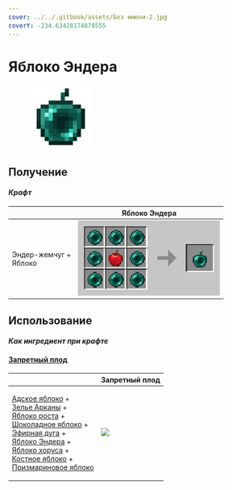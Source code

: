 ```yaml
---
cover: ../../.gitbook/assets/Без имени-2.jpg
coverY: -234.63428174878555
---
```


# Яблоко Эндера

<figure><img src="../../.gitbook/assets/ender_128.png" alt=""><figcaption></figcaption></figure>

## Получение

#### _Крафт_

|                                 | Яблоко Эндера                        |
| ------------------------------- | ------------------------------------ |
| <p>Эндер-жемчуг +<br>Яблоко</p> | ![](../../.gitbook/assets/ender.png) |

## Использование

#### _Как ингредиент при крафте_

#### [Запретный плод](forbidden\_fruit.md)

|                                                                                                                                                                                                                                                                                                                                                                                                                                                   | Запретный плод                                  |
| ------------------------------------------------------------------------------------------------------------------------------------------------------------------------------------------------------------------------------------------------------------------------------------------------------------------------------------------------------------------------------------------------------------------------------------------------- | ----------------------------------------------- |
| <p><a href="_netherwart.md">Адское яблоко</a> +<br><a href="weak_arcana_potion.md">Зелье Арканы</a> +<br><a href="lofty_stature.md">Яблоко роста</a> +<br><a href="_chocolate.md">Шоколадное яблоко</a> +<br><a href="ethereal_arc.md">Эфирная дуга</a> +<br><a href="ender.md">Яблоко Эндера</a> +<br><a href="_chorus.md">Яблоко хоруса</a> +<br><a href="bone.md">Костное яблоко</a> +<br><a href="prismarine.md">Призмариновое яблоко</a></p> | ![](../../.gitbook/assets/forbidden\_fruit.png) |

####
